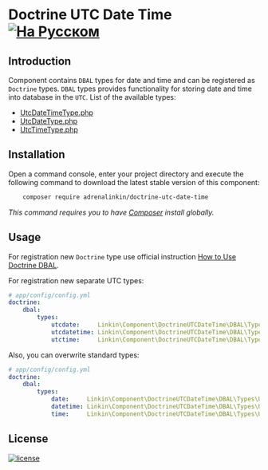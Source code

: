 Doctrine UTC Date Time [![На Русском](https://img.shields.io/badge/Перейти_на-Русский-green.svg?style=flat-square)](./README.RU.md)
======================

Introduction
------------

Component contains `DBAL` types for date and time and can be registered as `Doctrine` types. `DBAL` types provides
functionality for storing date and time into database in the `UTC`. List of the available types:

 * [UtcDateTimeType.php](DBAL/Types/UtcDateTimeType.php)
 * [UtcDateType.php](DBAL/Types/UtcDateType.php)
 * [UtcTimeType.php](DBAL/Types/UtcTimeType.php)

Installation
------------

Open a command console, enter your project directory and execute the following command to download the latest stable
version of this component:
```bash
    composer require adrenalinkin/doctrine-utc-date-time
```
*This command requires you to have [Composer](https://getcomposer.org) install globally.*

Usage
-----

For registration new `Doctrine` type use official instruction 
[How to Use Doctrine DBAL](https://symfony.com/doc/current/doctrine/dbal.html).

For registration new separate UTC types:

```yaml
# app/config/config.yml
doctrine:
    dbal:
        types:
            utcdate:     Linkin\Component\DoctrineUTCDateTime\DBAL\Types\UtcDateType
            utcdatetime: Linkin\Component\DoctrineUTCDateTime\DBAL\Types\UtcDateTimeType
            utctime:     Linkin\Component\DoctrineUTCDateTime\DBAL\Types\UtcTimeType
```

Also, you can overwrite standard types:

```yaml
# app/config/config.yml
doctrine:
    dbal:
        types:
            date:     Linkin\Component\DoctrineUTCDateTime\DBAL\Types\UtcDateType
            datetime: Linkin\Component\DoctrineUTCDateTime\DBAL\Types\UtcDateTimeType
            time:     Linkin\Component\DoctrineUTCDateTime\DBAL\Types\UtcTimeType
```

License
-------

[![license](https://img.shields.io/badge/License-MIT-green.svg?style=flat-square)](./LICENSE)
